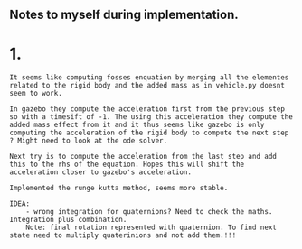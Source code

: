 ## Notes to myself during implementation.

# 1. 
    It seems like computing fosses enquation by merging all the elementes related to the rigid body and the added mass as in vehicle.py doesnt seem to work.
    
    In gazebo they compute the acceleration first from the previous step so with a timesift of -1. The using this acceleration they compute the added mass effect from it and it thus seems like gazebo is only computing the acceleration of the rigid body to compute the next step ? Might need to look at the ode solver. 

    Next try is to compute the acceleration from the last step and add this to the rhs of the equation. Hopes this will shift the acceleration closer to gazebo's acceleration.

    Implemented the runge kutta method, seems more stable.

    IDEA:
        - wrong integration for quaternions? Need to check the maths. Integration plus combination. 
        Note: final rotation represented with quaternion. To find next state need to multiply quaterinions and not add them.!!!
